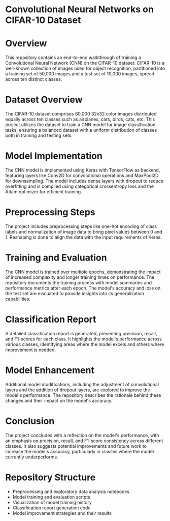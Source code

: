 # Convolutional Neural Networks on CIFAR-10 Dataset

# Overview
This repository contains an end-to-end walkthrough of training a Convolutional Neural Network (CNN) on the CIFAR-10 dataset. CIFAR-10 is a well-known collection of images used for object recognition, partitioned into a training set of 50,000 images and a test set of 10,000 images, spread across ten distinct classes.

# Dataset Overview
The CIFAR-10 dataset comprises 60,000 32x32 color images distributed equally across ten classes such as airplanes, cars, birds, cats, etc. This project utilizes the dataset to train a CNN model for image classification tasks, ensuring a balanced dataset with a uniform distribution of classes both in training and testing sets.

# Model Implementation
The CNN model is implemented using Keras with TensorFlow as backend, featuring layers like Conv2D for convolutional operations and MaxPool2D for downsampling. The model includes dense layers with dropout to reduce overfitting and is compiled using categorical crossentropy loss and the Adam optimizer for efficient training.

# Preprocessing Steps
The project includes preprocessing steps like one-hot encoding of class labels and normalization of image data to bring pixel values between 0 and 1. Reshaping is done to align the data with the input requirements of Keras.

# Training and Evaluation
The CNN model is trained over multiple epochs, demonstrating the impact of increased complexity and longer training times on performance. The repository documents the training process with model summaries and performance metrics after each epoch. The model's accuracy and loss on the test set are evaluated to provide insights into its generalization capabilities.

# Classification Report
A detailed classification report is generated, presenting precision, recall, and F1-scores for each class. It highlights the model's performance across various classes, identifying areas where the model excels and others where improvement is needed.

# Model Enhancement
Additional model modifications, including the adjustment of convolutional layers and the addition of dropout layers, are explored to improve the model's performance. The repository describes the rationale behind these changes and their impact on the model's accuracy.

# Conclusion
The project concludes with a reflection on the model's performance, with an emphasis on precision, recall, and F1-score consistency across different classes. It also suggests potential improvements and future work to increase the model's accuracy, particularly in classes where the model currently underperforms.

# Repository Structure
* Preprocessing and exploratory data analysis notebooks
* Model training and evaluation scripts
* Visualization of model training history
* Classification report generation code
* Model improvement strategies and their results
